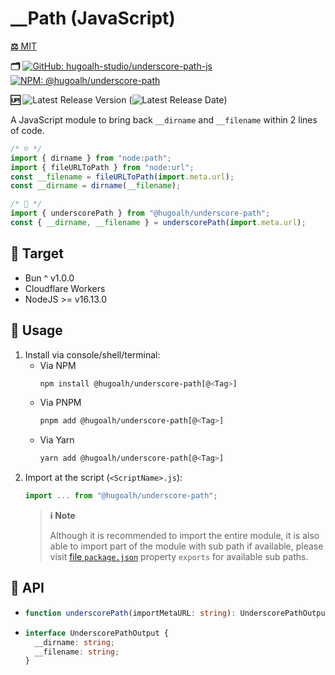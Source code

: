 # __Path (JavaScript)

[**⚖️** MIT](./LICENSE.md)

**🗂️**
[![GitHub: hugoalh-studio/underscore-path-js](https://img.shields.io/badge/hugoalh--studio/underscore--path--js-181717?logo=github&logoColor=ffffff&style=flat "GitHub: hugoalh-studio/underscore-path-js")](https://github.com/hugoalh-studio/underscore-path-js)
[![NPM: @hugoalh/underscore-path](https://img.shields.io/badge/@hugoalh/underscore--path-CB3837?logo=npm&logoColor=ffffff&style=flat "NPM: @hugoalh/underscore-path")](https://www.npmjs.com/package/@hugoalh/underscore-path)

**🆙** ![Latest Release Version](https://img.shields.io/github/release/hugoalh-studio/underscore-path-js?sort=semver&color=2187C0&label=&style=flat "Latest Release Version") (![Latest Release Date](https://img.shields.io/github/release-date/hugoalh-studio/underscore-path-js?color=2187C0&label=&style=flat "Latest Release Date"))

A JavaScript module to bring back `__dirname` and `__filename` within 2 lines of code.

```js
/* ☹️ */
import { dirname } from "node:path";
import { fileURLToPath } from "node:url";
const __filename = fileURLToPath(import.meta.url);
const __dirname = dirname(__filename);
```

```js
/* 🙂 */
import { underscorePath } from "@hugoalh/underscore-path";
const { __dirname, __filename } = underscorePath(import.meta.url);
```

## 🎯 Target

- Bun ^ v1.0.0
- Cloudflare Workers
- NodeJS >= v16.13.0

## 🔰 Usage

1. Install via console/shell/terminal:
    - Via NPM
      ```sh
      npm install @hugoalh/underscore-path[@<Tag>]
      ```
    - Via PNPM
      ```sh
      pnpm add @hugoalh/underscore-path[@<Tag>]
      ```
    - Via Yarn
      ```sh
      yarn add @hugoalh/underscore-path[@<Tag>]
      ```
2. Import at the script (`<ScriptName>.js`):
    ```js
    import ... from "@hugoalh/underscore-path";
    ```
    > **ℹ️ Note**
    >
    > Although it is recommended to import the entire module, it is also able to import part of the module with sub path if available, please visit [file `package.json`](./package.json) property `exports` for available sub paths.

## 🧩 API

- ```ts
  function underscorePath(importMetaURL: string): UnderscorePathOutput;
  ```
- ```ts
  interface UnderscorePathOutput {
    __dirname: string;
    __filename: string;
  }
  ```
